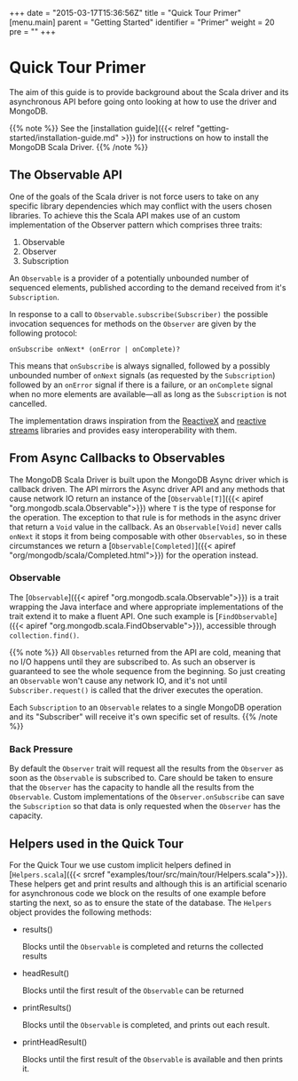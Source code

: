 +++
date = "2015-03-17T15:36:56Z"
title = "Quick Tour Primer"
[menu.main]
  parent = "Getting Started"
  identifier = "Primer"
  weight = 20
  pre = "<i class='fa'></i>"
+++

# Quick Tour Primer

The aim of this guide is to provide background about the Scala driver and its asynchronous API before going onto 
looking at how to use the driver and MongoDB.

{{% note %}}
See the [installation guide]({{< relref "getting-started/installation-guide.md" >}})
for instructions on how to install the MongoDB Scala Driver.
{{% /note %}}

## The Observable API

One of the goals of the Scala driver is not force users to take on any specific library dependencies which may conflict with the users chosen libraries. To achieve this the Scala API makes use of an custom implementation of the Observer pattern which comprises three traits:

1. Observable
2. Observer
3. Subscription 

An `Observable` is a provider of a potentially unbounded number of sequenced elements, published according to the demand received from it's `Subscription`.

In response to a call to `Observable.subscribe(Subscriber)` the possible invocation sequences for methods on the `Observer` are given by the following protocol:

```
onSubscribe onNext* (onError | onComplete)?
```

This means that `onSubscribe` is always signalled, followed by a possibly unbounded number of `onNext` signals (as requested by the `Subscription`) 
followed by an `onError` signal if there is a failure, or an `onComplete` signal when no more elements are available—all as long as 
the `Subscription` is not cancelled.

The implementation draws inspiration from the [ReactiveX](http://reactivex.io/) and [reactive streams](http://www.reactive-streams.org) libraries and provides easy interoperability with them.


## From Async Callbacks to Observables

The MongoDB Scala Driver is built upon the MongoDB Async driver which is callback driven.
The API mirrors the Async driver API and any methods that cause network IO return an instance of the 
[`Observable[T]`]({{< apiref "org.mongodb.scala.Observable">}}) where `T` is the type of response for the operation. The 
exception to that rule is for methods in the async driver that return a `Void` value in the callback. 
As an `Observable[Void]` never calls `onNext` it stops it from being composable with other `Observables`, so  in these 
circumstances we return a [`Observable[Completed]`]({{< apiref "org/mongodb/scala/Completed.html">}}) for the operation instead.

### Observable

The [`Observable`]({{< apiref "org.mongodb.scala.Observable">}}) is a trait wrapping the Java interface and where appropriate 
implementations of the trait extend it to make a fluent API. One such example is 
[`FindObservable`]({{< apiref "org.mongodb.scala.FindObservable">}}), accessible through `collection.find()`.

{{% note %}}
All `Observables` returned from the API are cold, meaning that no I/O happens until they are subscribed to. As such an observer is
 guaranteed to see the whole sequence from the beginning. So just creating an `Observable` won't cause any network IO, and it's not until 
`Subscriber.request()` is called that the driver executes the operation.  

Each `Subscription` to an `Observable` relates to a single MongoDB operation and its "Subscriber" will receive it's own specific set of results. 
{{% /note %}}

### Back Pressure

By default the `Observer` trait will request all the results from the `Observer` as soon as the `Observable` is subscribed to. Care should 
be taken to ensure that the `Observer` has the capacity to handle all the results from the `Observable`. Custom implementations of the 
`Observer.onSubscribe` can save the `Subscription` so that data is only requested when the `Observer` has the capacity.

## Helpers used in the Quick Tour

For the Quick Tour we use custom implicit helpers defined in [`Helpers.scala`]({{< srcref "examples/tour/src/main/tour/Helpers.scala">}}). These helpers get and print results and although this is an artificial scenario for asynchronous code we 
block on  the results of one example before starting the next, so as to ensure the state of the database. The `Helpers` object
provides the following methods:

*   results()

    Blocks until the `Observable` is completed and returns the collected results

*   headResult()

    Blocks until the first result of the `Observable` can be returned

*   printResults()
  
    Blocks until the `Observable` is completed, and prints out each result.
   
*   printHeadResult()

    Blocks until the first result of the `Observable` is available and then prints it.
